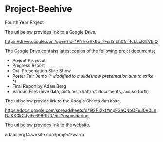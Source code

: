 # Project-Beehive
Fourth Year Project


The url below provides link to a Google Drive. 

https://drive.google.com/open?id=1PNh-zHk8b_F-m2nEh0fm4cLLxKfEVEjQ

The Google Drive contains latest copies of the following projct documents;
+ Project Proposal
+ Progress Report
+ Oral Presentation Slide Show
+ Poster Fair Demo (* *Modified to a slideshow presentation due to strike* *)
+ Final Report by Adam Berg
+ Various Files (hive data, pictures, drafts of documents, and so forth)

The url below provies link to the Google Sheets database.

https://docs.google.com/spreadsheets/d/192PI2xfYmpF3hQNbOFuJOV0LnDJKKGkCJyiFe698RU0/edit?usp=sharing

The url below provides link to the website.

adamberg14.wixsite.com/projectswarm 

